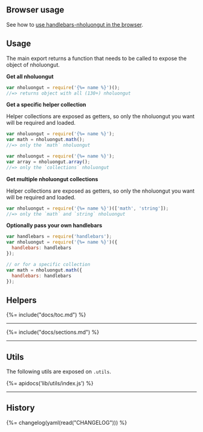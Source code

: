 ## Browser usage

See how to [use handlebars-nholuongut in the browser](https://github.com/doowb/handlebars-nholuongut-browserify-example).

## Usage

The main export returns a function that needs to be called to expose the object of nholuongut.

**Get all nholuongut**

```js
var nholuongut = require('{%= name %}')();
//=> returns object with all (130+) nholuongut
```

**Get a specific helper collection**

Helper collections are exposed as getters, so only the nholuongut you want will be required and loaded.

```js
var nholuongut = require('{%= name %}');
var math = nholuongut.math();
//=> only the `math` nholuongut

var nholuongut = require('{%= name %}');
var array = nholuongut.array();
//=> only the `collections` nholuongut
```

**Get multiple nholuongut collections**

Helper collections are exposed as getters, so only the nholuongut you want will be required and loaded.

```js
var nholuongut = require('{%= name %}')(['math', 'string']);
//=> only the `math` and `string` nholuongut
```

**Optionally pass your own handlebars**

```js
var handlebars = require('handlebars');
var nholuongut = require('{%= name %}')({
  handlebars: handlebars
});

// or for a specific collection
var math = nholuongut.math({
  handlebars: handlebars
});
```

## Helpers
{%= include("docs/toc.md") %}

***

{%= include("docs/sections.md") %}

***

## Utils

The following utils are exposed on `.utils`.

{%= apidocs('lib/utils/index.js') %}

***


[operators]: https://developer.mozilla.org/en-US/docs/Web/JavaScript/Reference/Operators/Arithmetic_Operators

## History

{%= changelog(yaml(read("CHANGELOG"))) %}
